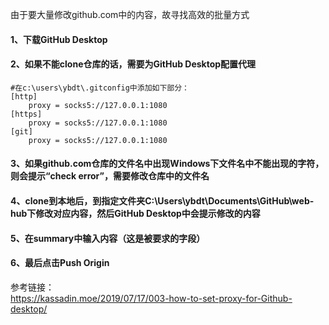 由于要大量修改github.com中的内容，故寻找高效的批量方式

#### 1、下载GitHub Desktop
#### 2、如果不能clone仓库的话，需要为GitHub Desktop配置代理
```
#在c:\users\ybdt\.gitconfig中添加如下部分：
[http]
    proxy = socks5://127.0.0.1:1080
[https]
    proxy = socks5://127.0.0.1:1080
[git]
    proxy = socks5://127.0.0.1:1080
```
#### 3、如果github.com仓库的文件名中出现Windows下文件名中不能出现的字符，则会提示“check error”，需要修改仓库中的文件名
#### 4、clone到本地后，到指定文件夹C:\Users\ybdt\Documents\GitHub\web-hub下修改对应内容，然后GitHub Desktop中会提示修改的内容
#### 5、在summary中输入内容（这是被要求的字段）
#### 6、最后点击Push Origin

参考链接：  
https://kassadin.moe/2019/07/17/003-how-to-set-proxy-for-Github-desktop/
